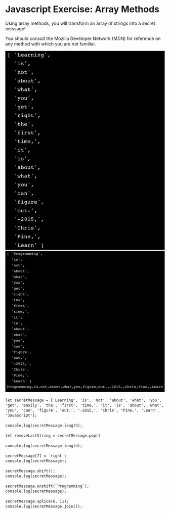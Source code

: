 # Javascript Exercise: Array Methods

Using array methods, you will transform an array of strings into a secret message!

You should consult the Mozilla Developer Network (MDN) for reference on any method with which you are not familiar.

![image1](https://github.com/abemsq/lab-secret-message/blob/master/image1.png)
![image2](https://github.com/abemsq/lab-secret-message/blob/master/image2.png)

```
let secretMessage = ['Learning', 'is', 'not', 'about', 'what', 'you', 'get', 'easily', 'the', 'first', 'time,', 'it', 'is', 'about', 'what', 'you', 'can', 'figure', 'out.', '-2015,', 'Chris', 'Pine,', 'Learn', 'JavaScript'];

console.log(secretMessage.length);

let removeLastString = secretMessage.pop()

console.log(secretMessage.length);

secretMessage[7] = `right`;
console.log(secretMessage);

secretMessage.shift();
console.log(secretMessage);

secretMessage.unshift(`Programming`);
console.log(secretMessage);

secretMessage.splice(6, 11);
console.log(secretMessage.join());
```
